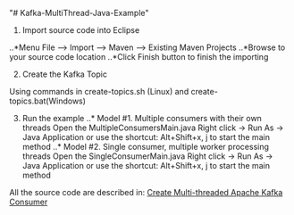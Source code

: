 "# Kafka-MultiThread-Java-Example" 


1. Import source code into Eclipse

..*Menu File –> Import –> Maven –> Existing Maven Projects
..*Browse to your source code location
..*Click Finish button to finish the importing

2. Create the Kafka Topic

Using commands in create-topics.sh (Linux) and create-topics.bat(Windows)

3. Run the example
..* Model #1. Multiple consumers with their own threads
Open the MultipleConsumersMain.java 
Right click -> Run As -> Java Application or use the shortcut: Alt+Shift+x, j to start the main method
..* Model #2. Single consumer, multiple worker processing threads
Open the SingleConsumerMain.java 
Right click -> Run As -> Java Application or use the shortcut: Alt+Shift+x, j to start the main method

All the source code are described in: [Create Multi-threaded Apache Kafka Consumer](http://howtoprogram.xyz/2016/05/29/create-multi-threaded-apache-kafka-consumer/)